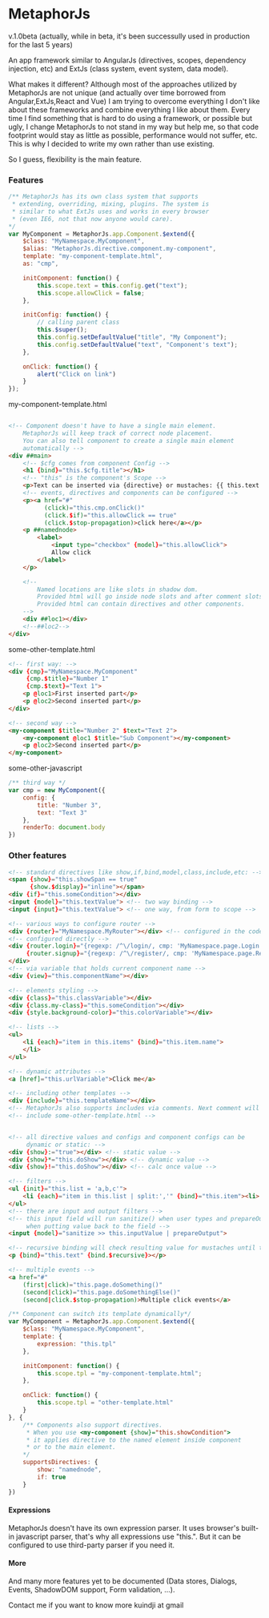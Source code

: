# MetaphorJs

v.1.0beta 
(actually, while in beta, it's been successully used in production for the last 5 years)

An app framework similar to AngularJs (directives, scopes, dependency injection, etc) and ExtJs (class system, event system, data model).

What makes it different?
Although most of the approaches utilized by MetaphorJs are not unique (and actually over time borrowed from Angular,ExtJs,React and Vue) I am trying to 
overcome everything I don't like about these frameworks and combine everything
I like about them. Every time I find something that is hard to do using a framework, or possible but ugly, I change MetaphorJs to not stand in my way but help me, so that code footprint would stay as little as possible, performance would not suffer, etc. This is why I decided to write my own rather than use existing. 

So I guess, flexibility is the main feature.


### Features

```javascript
/** MetaphorJs has its own class system that supports 
 * extending, overriding, mixing, plugins. The system is
 * similar to what ExtJs uses and works in every browser 
 * (even IE6, not that now anyone would care).
*/
var MyComponent = MetaphorJs.app.Component.$extend({
    $class: "MyNamespace.MyComponent",
    $alias: "MetaphorJs.directive.component.my-component",
    template: "my-component-template.html",
    as: "cmp",

    initComponent: function() {
        this.scope.text = this.config.get("text");
        this.scope.allowClick = false;
    },

    initConfig: function() {
        // calling parent class
        this.$super();
        this.config.setDefaultValue("title", "My Component");
        this.config.setDefaultValue("text", "Component's text");
    },

    onClick: function() {
        alert("Click on link")
    }
});
```

my-component-template.html
```html

<!-- Component doesn't have to have a single main element.
    MetaphorJs will keep track of correct node placement.
    You can also tell component to create a single main element
    automatically -->
<div ##main>
    <!-- $cfg comes from component Config -->
    <h1 {bind}="this.$cfg.title"></h1>
    <!-- "this" is the component's Scope -->
    <p>Text can be inserted via {directive} or mustaches: {{ this.text }}</p>
    <!-- events, directives and components can be configured -->
    <p><a href="#" 
          (click)="this.cmp.onClick()"
          (click.$if)="this.allowClick == true"
          (click.$stop-propagation)>click here</a></p>
    <p ##namednode>
        <label>
            <input type="checkbox" {model}="this.allowClick">
            Allow click
        </label>
    </p>

    <!-- 
        Named locations are like slots in shadow dom.
        Provided html will go inside node slots and after comment slots.
        Provided html can contain directives and other components.
    -->
    <div ##loc1></div>
    <!--##loc2-->
</div>
```

some-other-template.html
```html
<!-- first way: -->
<div {cmp}="MyNamespace.MyComponent"
     {cmp.$title}="Number 1"
     {cmp.$text}="Text 1">
    <p @loc1>First inserted part</p>
    <p @loc2>Second inserted part</p>
</div>

<!-- second way -->
<my-component $title="Number 2" $text="Text 2">
    <my-component @loc1 $title="Sub Component"></my-component>
    <p @loc2>Second inserted part</p>
</my-component>
```

some-other-javascript
```javascript
/** third way */
var cmp = new MyComponent({
    config: {
        title: "Number 3",
        text: "Text 3"
    },
    renderTo: document.body
})
```


### Other features
```html
<!-- standard directives like show,if,bind,model,class,include,etc: -->
<span {show}="this.showSpan == true"
      {show.$display}="inline"></span>
<div {if}="this.someCondition"></div>
<input {model}="this.textValue"> <!-- two way binding -->
<input {input}="this.textValue"> <!-- one way, from form to scope -->

<!-- various ways to configure router -->
<div {router}="MyNamespace.MyRouter"></div> <!-- configured in the code -->
<!-- configured directly -->
<div {router.login}="{regexp: /^\/login/, cmp: 'MyNamespace.page.Login'}"
     {router.signup}="{regexp: /^\/register/, cmp: 'MyNamespace.page.Register'}">
</div>
<!-- via variable that holds current component name -->
<div {view}="this.componentName"></div>

<!-- elements styling -->
<div {class}="this.classVariable"></div>
<div {class.my-class}="this.someCondition"></div>
<div {style.background-color}="this.colorVariable"></div>

<!-- lists -->
<ul>
    <li {each}="item in this.items" {bind}="this.item.name">
    </li>
</ul>

<!-- dynamic attributes -->
<a [href]="this.urlVariable">Click me</a>

<!-- including other templates -->
<div {include}="this.templateName"></div>
<!-- MetaphorJs also supports includes via comments. Next comment will be processed as include: -->
<!-- include some-other-template.html -->


<!-- all directive values and configs and component configs can be 
     dynamic or static: -->
<div {show}:="true"></div> <!-- static value -->
<div {show}*="this.doShow"></div> <!-- dynamic value -->
<div {show}!="this.doShow"></div> <!-- calc once value -->

<!-- filters -->
<ul {init}="this.list = 'a,b,c'">
    <li {each}="item in this.list | split:','" {bind}="this.item"><li>
</ul>
<!-- there are input and output filters -->
<!-- this input field will run sanitize() when user types and prepareOutput
     when putting value back to the field -->
<input {model}="sanitize >> this.inputValue | prepareOutput">

<!-- recursive binding will check resulting value for mustaches until there is none -->
<p {bind}="this.text" {bind.$recursive}></p>

<!-- multiple events -->
<a href="#"
    (first|click)="this.page.doSomething()"
    (second|click)="this.page.doSomethingElse()"
    (second|click.$stop-propagation)>Multiple click events</a>

```

```javascript
/** Component can switch its template dynamically*/
var MyComponent = MetaphorJs.app.Component.$extend({
    $class: "MyNamespace.MyComponent",
    template: {
        expression: "this.tpl"
    },

    initComponent: function() {
        this.scope.tpl = "my-component-template.html";
    },

    onClick: function() {
        this.scope.tpl = "other-template.html"
    }
}, {
    /** Components also support directives.
     * When you use <my-component {show}="this.showCondition">
     * it applies directive to the named element inside component
     * or to the main element.
    */
    supportsDirectives: {
        show: "namednode",
        if: true
    }
})
```

#### Expressions

MetaphorJs doesn't have its own expression parser. It uses browser's built-in javascript parser, that's why all expressions use "this.". 
But it can be configured to use third-party parser if you need it.


#### More

And many more features yet to be documented 
(Data stores, Dialogs, Events, ShadowDOM support, Form validation, ...).


Contact me if you want to know more
kuindji at gmail
